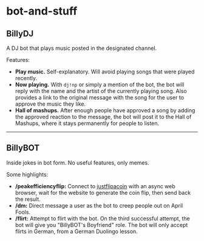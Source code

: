 # bot-and-stuff
## BillyDJ
A DJ bot that plays music posted in the designated channel.

Features:
 - **Play music.** Self-explanatory. Will avoid playing songs that were played recently.
 - **Now playing.** With `dj!np` or simply a mention of the bot, the bot will reply with the name and the artist of the currently playing song. Also provides a link to the original message with the song for the user to approve the music they like.
 - **Hall of mashups.** After enough people have approved a song by adding the approved reaction to the message, the bot will post it to the Hall of Mashups, where it stays permanently for people to listen.

---

## BillyBOT
Inside jokes in bot form. No useful features, only memes.

Some highlights:
 - **/peakefficiencyflip:** Connect to [justflipacoin](https://justflipacoin.com) with an async web browser, wait for the website to generate the coin flip, then send back the result.
 - **/dm:** Direct message a user as the bot to creep people out on April Fools.
 - **/flirt:** Attempt to flirt with the bot. On the third successful attempt, the bot will give you "BillyBOT's Boyfriend" role. The bot will only accept flirts in German, from a German Duolingo lesson.
